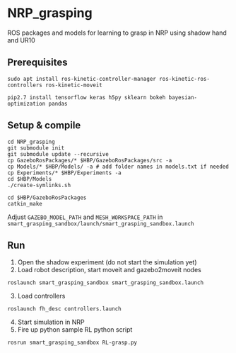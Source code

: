 # NRP_grasping
ROS packages and models for learning to grasp in NRP using shadow hand and UR10

## Prerequisites
```
sudo apt install ros-kinetic-controller-manager ros-kinetic-ros-controllers ros-kinetic-moveit
```

```
pip2.7 install tensorflow keras h5py sklearn bokeh bayesian-optimization pandas
```
## Setup & compile
```
cd NRP_grasping
git submodule init
git submodule update --recursive
cp GazeboRosPackages/* $HBP/GazeboRosPackages/src -a
cp Models/* $HBP/Models/ -a # add folder names in models.txt if needed
cp Experiments/* $HBP/Experiments -a
cd $HBP/Models
./create-symlinks.sh
```

```
cd $HBP/GazeboRosPackages
catkin_make
```

Adjust `GAZEBO_MODEL_PATH` and `MESH_WORKSPACE_PATH` in `smart_grasping_sandbox/launch/smart_grasping_sandbox.launch`


## Run
1. Open the shadow experiment (do not start the simulation yet)
2. Load robot description, start moveit and gazebo2moveit nodes
  ```
  roslaunch smart_grasping_sandbox smart_grasping_sandbox.launch
  ```
3. Load controllers
  ```
  roslaunch fh_desc controllers.launch
  ```
4. Start simulation in NRP
5. Fire up python sample RL python script
  ```
  rosrun smart_grasping_sandbox RL-grasp.py
  ```
